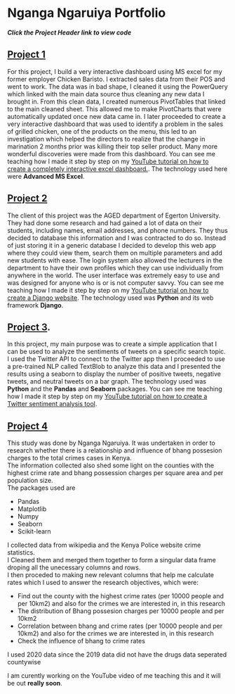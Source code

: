 # Nganga Ngaruiya Portfolio

***Click the Project Header link to view code***

## [Project 1](https://www.youtube.com/watch?v=oCIJqtOqkC8&list=PLjYn2orKlXao0Md4v8fdI1jtU_qiZbOSM)
For this project, I build a very interactive dashboard using MS excel for my former employer Chicken Baristo. I extracted sales data from their POS and went to work. The data was in bad shape, I cleaned it using the PowerQuery which linked with the main data source thus cleaning any new data I brought in. From this clean data, I created numerous PivotTables that linked to the main cleaned sheet. This allowed me to make PivotCharts that were automatically updated once new data came in. I later proceeded to create a very interactive dashboard that was used to identify a problem in the sales of grilled chicken, one of the products on the menu, this led to an investigation which helped the directors to realize that the change in marination 2 months prior was killing their top seller product. Many more wonderful discoveries were made from this dashboard. You can see me teaching how I made it step by step on my [YouTube tutorial on how to create a completely interactive excel dashboard.](https://www.youtube.com/watch?v=oCIJqtOqkC8&list=PLjYn2orKlXao0Md4v8fdI1jtU_qiZbOSM). The technology used here were **Advanced MS Excel**.

## [Project 2](https://github.com/NgangaNgaruiya001/Adding-PostgreSQL-as-your-database)
The client of this project was the AGED department of Egerton University. They had done some research and had gained a lot of data on their students, including names, email addresses, and phone numbers. They thus decided to database this information and I was contracted to do so. Instead of just storing it in a generic database I decided to develop this web app where they could view them, search them on multiple parameters and add new students with ease. The login system also allowed the lecturers in the department to have their own profiles which they can use individually from anywhere in the world. The user interface was extremely easy to use and was designed for anyone who is or is not computer savvy. You can see me teaching how I made it step by step on my [YouTube tutorial on how to create a Django website](https://www.youtube.com/watch?v=_RO3IjgcEBI&list=PLjYn2orKlXaqLw3U8RecBtz-FMckbwb1y). The technology used was **Python** and its web framework **Django**.

## [Project 3](https://github.com/NgangaNgaruiya001/sentiment_tool).
In this project, my main purpose was to create a simple application that I can be used to analyze the sentiments of tweets on a specific search topic. I used the Twitter API to connect to the Twitter app then I proceeded to use a pre-trained NLP called TextBlob to analyze this data and I presented the results using a seaborn to display the number of positive tweets, negative tweets, and neutral tweets on a bar graph. The technology used was **Python** and the **Pandas** and **Seaborn** packages. You can see me teaching how I made it step by step on my [YouTube tutorial on how to create a Twitter sentiment analysis tool](https://www.youtube.com/watch?v=Srqs-vbTSXg&t=229s&ab_channel=LearnwithNgangaNgaruiya).

## [Project 4](https://github.com/NgangaNgaruiya001/crimevsbhangEDA)
This study was done by Nganga Ngaruiya. It was undertaken in order to research whether there is a relationship and influence of bhang possesion charges to the total crimes cases in Kenya.       
The information collected also shed some light on the counties with the highest crime rate and bhang possession charges per square area and per population size.    
The packages used are
- Pandas
- Matplotlib
- Numpy
- Seaborn
- Scikit-learn


I collected data from wikipedia and the Kenya Police website crime statistics.    
I Cleaned them and merged them together to form a singular data frame droping all the unecessary columns and rows.   
I then proceded to making new relevant columns that help me calculate rates which I used to answer the research objectives, which were:
- Find out the county with the highest crime rates (per 10000 people and per 10km2) and also for the crimes we are interested in, in this research
- The distribution of Bhang possesion charges per 10000 people and per 10km2
- Correlation between bhang and crime rates (per 10000 people and per 10km2) and also for the crimes we are interested in, in this research
- Check the influence of bhang to crime rates

I used 2020 data since the 2019 data did not have the drugs data seperated countywise

I am curently working on the YouTube video of me teaching this and it will be out **really soon**.
